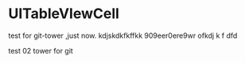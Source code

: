 # UITableVIewCell
test for git-tower ,just now.
kdjskdkfkffkk 909eer0ere9wr ofkdj k f dfd 

test 02
tower for git 
